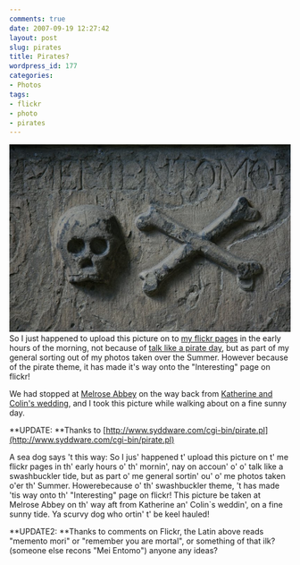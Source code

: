 ```yaml
---
comments: true
date: 2007-09-19 12:27:42
layout: post
slug: pirates
title: Pirates?
wordpress_id: 177
categories:
- Photos
tags:
- flickr
- photo
- pirates
---
```


[![](/post-assets/2007-09-19-pirates/skull_crossbones_800.jpg)](/post-assets/2007-09-19-pirates/skull_crossbones_800.jpg)
So I just happened to upload this picture on to [my flickr pages](http://www.flickr.com/photos/chrisfleming/) in the early hours of the morning, 
not because of [talk like a pirate day](http://www.yarr.org.uk/), but as part of my general sorting out of my photos taken over the Summer. 
However because of the pirate theme, it has made it's way onto the "Interesting" page on flickr!

We had stopped at [Melrose Abbey](http://www.flickr.com/photos/chrisfleming/1404515378/) 
on the way back from [Katherine and Colin's wedding](http://www.chrisfleming.org/gallery2/v/friends/Katherine_and_Colins_Wedding/), 
and I took this picture while walking about on a fine sunny day.

**UPDATE: **Thanks to [http://www.syddware.com/cgi-bin/pirate.pl](http://www.syddware.com/cgi-bin/pirate.pl)

A sea dog says 't this way: 
So  I jus' happened t' upload this picture on t' me flickr pages in th'  early hours o' th' mornin', nay on accoun' o' o' talk like a  
swashbuckler tide, but as part o' me general sortin' ou' o' me photos  taken o'er th' Summer. Howerebecause o' th' swashbuckler theme, 
't has made 'tis way  onto th' "Interesting" page on flickr!
This picture be taken at Melrose Abbey on th' way aft from Katherine an'  Colin`s weddin', on a fine sunny tide.
Ya  scurvy dog who ortin' t' be keel hauled!

**UPDATE2: **Thanks to comments on Flickr, the Latin above reads "memento  mori"  or "remember you are mortal", 
or something of that ilk? (someone  else recons  "Mei Entomo") anyone any ideas?
